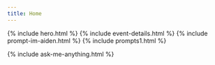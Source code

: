 ```yaml
---
title: Home
---
```



{% include hero.html %}
{% include event-details.html %}
{% include prompt-im-aiden.html %}
{% include prompts1.html %}


{% include ask-me-anything.html %}